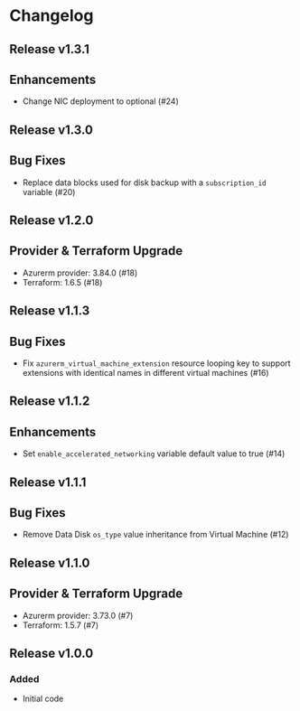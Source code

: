 # Changelog

## Release v1.3.1

## Enhancements

- Change NIC deployment to optional (#24)


   
## Release v1.3.0

## Bug Fixes

- Replace data blocks used for disk backup with a `subscription_id` variable (#20)



   
## Release v1.2.0

## Provider & Terraform Upgrade
- Azurerm provider: 3.84.0 (#18)
- Terraform: 1.6.5 (#18)
   
## Release v1.1.3

## Bug Fixes

- Fix `azurerm_virtual_machine_extension` resource looping key to support extensions with identical names in different virtual machines (#16)



   
## Release v1.1.2

## Enhancements

- Set `enable_accelerated_networking` variable default value to true (#14)


   
## Release v1.1.1

## Bug Fixes

- Remove Data Disk `os_type` value inheritance from Virtual Machine (#12)



   
## Release v1.1.0

## Provider & Terraform Upgrade
- Azurerm provider: 3.73.0 (#7)
- Terraform: 1.5.7 (#7)
   
## Release v1.0.0

### Added
- Initial code

   